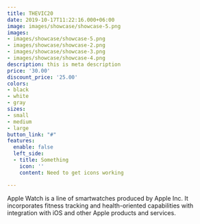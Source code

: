 ```yaml
---
title: THEVIC20
date: 2019-10-17T11:22:16.000+06:00
image: images/showcase/showcase-5.png
images:
- images/showcase/showcase-5.png
- images/showcase/showcase-2.png
- images/showcase/showcase-3.png
- images/showcase/showcase-4.png
description: this is meta description
price: '30.00'
discount_price: '25.00'
colors:
- black
- white
- gray
sizes:
- small
- medium
- large
button_link: "#"
features:
  enable: false
  left_side:
  - title: Something
    icon: ''
    content: Need to get icons working

---
```

Apple Watch is a line of smartwatches produced by Apple Inc. It incorporates fitness tracking and health-oriented capabilities with integration with iOS and other Apple products and services.